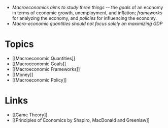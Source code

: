 * *Macroeconomics aims to study three things* -- the *goals* of an economy in terms of economic growth, unemployment, and inflation; *frameworks* for analyzing the economy, and *policies* for influencing the economy.
* *Macro-economic quantities should not focus solely on maximizing GDP* 

# Topics 
* [[Macroeconomic Quantities]]
* [[Macroeconomic Goals]]
* [[Macroeconomic Frameworks]]
* [[Money]]
* [[Macroeconomic Policy]]
# Links 
* [[Game Theory]] 
* [[Principles of Economics by Shapiro, MacDonald and Greenlaw]]